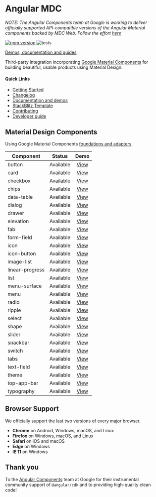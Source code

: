 # Angular MDC

*NOTE: The Angular Components team at Google is working to deliver officially supported API-compatible versions of the Angular Material components backed by MDC Web. Follow the effort [here](https://github.com/angular/components#what-were-working-on-now-q2-2020)*

[![npm version](https://badge.fury.io/js/%40angular-mdc%2Fweb.svg)](https://badge.fury.io/js/%40angular-mdc%2Fweb)
![tests](https://github.com/trimox/angular-mdc-web/workflows/tests/badge.svg)

[Demos, documentation and guides](https://trimox.github.io/angular-mdc-web/)

Third-party integration incorporating [Google Material Components](https://github.com/material-components/material-components-web) for building beautiful, usable products using Material Design.

#### Quick Links
*  [Getting Started](https://trimox.github.io/angular-mdc-web/#/angular-mdc-web/getting-started)
*  [Changelog](https://github.com/trimox/angular-mdc-web/blob/master/CHANGELOG.md)
*  [Documentation and demos](https://trimox.github.io/angular-mdc-web/)
*  [StackBlitz Template](https://stackblitz.com/edit/angular-mdc)
*  [Contributing](https://github.com/trimox/angular-mdc-web/blob/master/CONTRIBUTING.md)
*  [Developer guide](https://github.com/trimox/angular-mdc-web/blob/master/docs/developer.md)

## Material Design Components
Using Google Material Components [foundations and adapters](https://github.com/material-components/material-components-web/blob/master/docs/integrating-into-frameworks.md#the-advanced-approach-using-foundations-and-adapters).

| Component  | Status  | Demo |
| ---------- | ------- | :------: |
| button | Available | [View](https://trimox.github.io/angular-mdc-web/#/button) |
| card | Available | [View](https://trimox.github.io/angular-mdc-web/#/card) |
| checkbox | Available | [View](https://trimox.github.io/angular-mdc-web/#/checkbox) |
| chips | Available | [View](https://trimox.github.io/angular-mdc-web/#/chips) |
| data-table | Available | [View](https://trimox.github.io/angular-mdc-web/#/data-table) |
| dialog | Available | [View](https://trimox.github.io/angular-mdc-web/#/dialog) |
| drawer | Available | [View](https://trimox.github.io/angular-mdc-web/#/drawer) |
| elevation | Available | [View](https://trimox.github.io/angular-mdc-web/#/elevation) |
| fab | Available | [View](https://trimox.github.io/angular-mdc-web/#/fab) |
| form-field | Available | [View](https://trimox.github.io/angular-mdc-web/#/form-field) |
| icon | Available | [View](https://trimox.github.io/angular-mdc-web/#/icon) |
| icon-button | Available | [View](https://trimox.github.io/angular-mdc-web/#/icon-button) |
| image-list | Available | [View](https://trimox.github.io/angular-mdc-web/#/image-list) |
| linear-progress | Available | [View](https://trimox.github.io/angular-mdc-web/#/linear-progress) |
| list | Available | [View](https://trimox.github.io/angular-mdc-web/#/list) |
| menu-surface | Available | [View](https://trimox.github.io/angular-mdc-web/#/menu-surface) |
| menu | Available | [View](https://trimox.github.io/angular-mdc-web/#/menu) |
| radio | Available | [View](https://trimox.github.io/angular-mdc-web/#/radio) |
| ripple | Available | [View](https://trimox.github.io/angular-mdc-web/#/ripple) |
| select | Available | [View](https://trimox.github.io/angular-mdc-web/#/select) |
| shape | Available | [View](https://trimox.github.io/angular-mdc-web/#/shape) |
| slider | Available | [View](https://trimox.github.io/angular-mdc-web/#/slider) |
| snackbar | Available | [View](https://trimox.github.io/angular-mdc-web/#/snackbar) |
| switch | Available | [View](https://trimox.github.io/angular-mdc-web/#/switch) |
| tabs | Available | [View](https://trimox.github.io/angular-mdc-web/#/tabs) |
| text-field | Available | [View](https://trimox.github.io/angular-mdc-web/#/text-field) |
| theme | Available | [View](https://trimox.github.io/angular-mdc-web/#/angular-mdc-web/theme) |
| top-app-bar | Available | [View](https://trimox.github.io/angular-mdc-web/#/top-app-bar) |
| typography | Available | [View](https://trimox.github.io/angular-mdc-web/#/typography) |

## Browser Support
We officially support the last two versions of every major browser.

- **Chrome** on Android, Windows, macOS, and Linux
- **Firefox** on Windows, macOS, and Linux
- **Safari** on iOS and macOS
- **Edge** on Windows
- **IE 11** on Windows

## Thank you
To the [Angular Components](https://github.com/angular/components) team at Google for their instrumental community support of `@angular/cdk` and to providing high-quality clean code!
